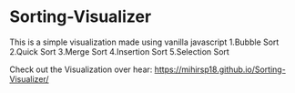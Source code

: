 # Sorting-Visualizer

This is a simple visualization made using vanilla javascript
1.Bubble Sort
2.Quick Sort
3.Merge Sort
4.Insertion Sort
5.Selection Sort

Check out the Visualization over hear: https://mihirsp18.github.io/Sorting-Visualizer/
